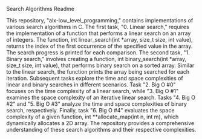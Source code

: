 Search Algorithms Readme

This repository, "alx-low_level_programming," contains implementations of various search algorithms in C. The first task, "0. Linear search," requires the implementation of a function that performs a linear search on an array of integers. The function, int linear_search(int *array, size_t size, int value), returns the index of the first occurrence of the specified value in the array. The search progress is printed for each comparison. The second task, "1. Binary search," involves creating a function, int binary_search(int *array, size_t size, int value), that performs binary search on a sorted array. Similar to the linear search, the function prints the array being searched for each iteration. Subsequent tasks explore the time and space complexities of linear and binary searches in different scenarios. Task "2. Big O #0" focuses on the time complexity of a linear search, while "3. Big O #1" examines the space complexity of an iterative linear search. Tasks "4. Big O #2" and "5. Big O #3" analyze the time and space complexities of binary search, respectively. Finally, task "6. Big O #4" evaluates the space complexity of a given function, int **allocate_map(int n, int m), which dynamically allocates a 2D array. The repository provides a comprehensive understanding of these search algorithms and their respective complexities.
